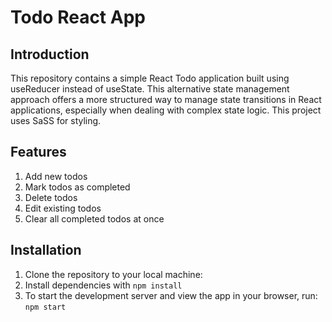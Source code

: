 # Todo React App

## Introduction
This repository contains a simple React Todo application built using useReducer instead of useState. This alternative state management approach offers a more structured way to manage state transitions in React applications, especially when dealing with complex state logic. This project uses SaSS for styling.

## Features
1. Add new todos
2. Mark todos as completed
3. Delete todos
4. Edit existing todos
5. Clear all completed todos at once

## Installation
1. Clone the repository to your local machine:
2. Install dependencies with ```npm install```
3. To start the development server and view the app in your browser, run: ```npm start```


